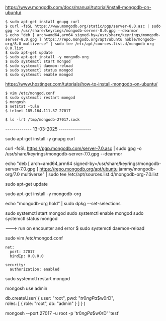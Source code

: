 https://www.mongodb.com/docs/manual/tutorial/install-mongodb-on-ubuntu/

```
$ sudo apt-get install gnupg curl
$ curl -fsSL https://www.mongodb.org/static/pgp/server-8.0.asc | sudo gpg -o /usr/share/keyrings/mongodb-server-8.0.gpg --dearmor
$ echo "deb [ arch=amd64,arm64 signed-by=/usr/share/keyrings/mongodb-server-8.0.gpg ] https://repo.mongodb.org/apt/ubuntu noble/mongodb-org/8.0 multiverse" | sudo tee /etc/apt/sources.list.d/mongodb-org-8.0.list
$ sudo apt-get update
$ sudo apt-get install -y mongodb-org
$ sudo systemctl start mongod
$ sudo systemctl daemon-reload
$ sudo systemctl status mongod
$ sudo systemctl enable mongod

```

https://www.hostinger.com/tutorials/how-to-install-mongodb-on-ubuntu/

```
$ vim /etc/mongod.conf
$ sudo systemctl restart mongod
$ mongosh
$ netstat -tuln
$ telnet 185.164.111.37 27017
```

```
$ ls -lrt /tmp/mongodb-27017.sock
```


------------- 13-03-2025 ----------------

sudo apt-get install -y gnupg curl

curl -fsSL https://pgp.mongodb.com/server-7.0.asc | sudo gpg -o /usr/share/keyrings/mongodb-server-7.0.gpg --dearmor

echo "deb [ arch=amd64,arm64 signed-by=/usr/share/keyrings/mongodb-server-7.0.gpg ] https://repo.mongodb.org/apt/ubuntu jammy/mongodb-org/7.0 multiverse" | sudo tee /etc/apt/sources.list.d/mongodb-org-7.0.list

sudo apt-get update

sudo apt-get install -y mongodb-org

echo "mongodb-org hold" | sudo dpkg --set-selections

sudo systemctl start mongod
sudo systemctl enable mongod
sudo systemctl status mongod

---> run on encounter and error $ sudo systemctl daemon-reload

sudo vim /etc/mongod.conf
```
net:
  port: 27017
  bindIp: 0.0.0.0

security:
  authorization: enabled
```


sudo systemctl restart mongod

mongosh
use admin

db.createUser(
  {
    user: "root",
    pwd: "$tr0ngPa$$w0rD",   
    roles: [ { role: "root", db: "admin" } ]
  }
)

mongosh --port 27017 -u root -p '$tr0ngPa$$w0rD' 'test'